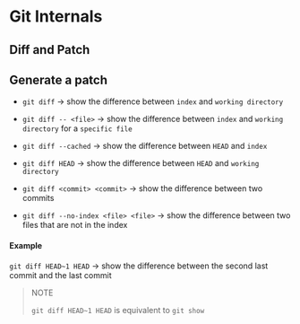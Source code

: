 
# Git Internals

## Diff and Patch

## Generate a patch

- `git diff` $\to$ show the difference between `index` and `working directory`

- `git diff -- <file>` $\to$ show the difference between `index` and `working directory` for a `specific file`

- `git diff --cached` $\to$ show the difference between `HEAD` and `index`

- `git diff HEAD` $\to$ show the difference between `HEAD` and `working directory`

- `git diff <commit> <commit>` $\to$ show the difference between two commits

- `git diff --no-index <file> <file>` $\to$ show the difference between two files that are not in the index

#### Example

`git diff HEAD~1 HEAD` $\to$ show the difference between the  second last commit and the last commit

> NOTE
>
> `git diff HEAD~1 HEAD` is equivalent to `git show`
